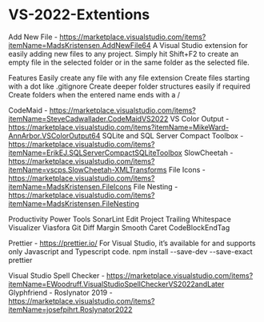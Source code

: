 # VS-2022-Extentions
Add New File - https://marketplace.visualstudio.com/items?itemName=MadsKristensen.AddNewFile64
    A Visual Studio extension for easily adding new files to any project. Simply hit Shift+F2 to create an empty file in the selected folder or in the same folder as the selected file.

  Features
  Easily create any file with any file extension
  Create files starting with a dot like .gitignore
  Create deeper folder structures easily if required
  Create folders when the entered name ends with a /

CodeMaid - https://marketplace.visualstudio.com/items?itemName=SteveCadwallader.CodeMaidVS2022
VS Color Output - https://marketplace.visualstudio.com/items?itemName=MikeWard-AnnArbor.VSColorOutput64
SQLite and SQL Server Compact Toolbox - https://marketplace.visualstudio.com/items?itemName=ErikEJ.SQLServerCompactSQLiteToolbox
SlowCheetah - https://marketplace.visualstudio.com/items?itemName=vscps.SlowCheetah-XMLTransforms
File Icons - https://marketplace.visualstudio.com/items?itemName=MadsKristensen.FileIcons
File Nesting - https://marketplace.visualstudio.com/items?itemName=MadsKristensen.FileNesting


Productivity Power Tools
SonarLint 
Edit Project
Trailing Whitespace Visualizer
Viasfora
Git Diff Margin
Smooth Caret
CodeBlockEndTag


Prettier - https://prettier.io/
  For Visual Studio, it’s available for and supports only Javascript and Typescript code.
  npm install --save-dev --save-exact prettier
  
 
 
 Visual Studio Spell Checker - https://marketplace.visualstudio.com/items?itemName=EWoodruff.VisualStudioSpellCheckerVS2022andLater
 Glyphfriend - 
 Roslynator 2019 - https://marketplace.visualstudio.com/items?itemName=josefpihrt.Roslynator2022
